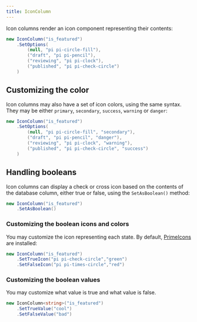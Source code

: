 ```yaml
---
title: IconColumn
---
```


Icon columns render an icon component representing their contents:

```csharp
new IconColumn("is_featured")
    .SetOptions(
        (null, "pi pi-circle-fill"),
        ("draft", "pi pi-pencil"),
        ("reviewing", "pi pi-clock"),
        ("published", "pi pi-check-circle")
    )
```

## Customizing the color

Icon columns may also have a set of icon colors, using the same syntax. They may be either `primary`, `secondary`, `success`, `warning` or `danger`:

```csharp
new IconColumn("is_featured")
    .SetOptions(
        (null, "pi pi-circle-fill", "secondary"),
        ("draft", "pi pi-pencil", "danger"),
        ("reviewing", "pi pi-clock", "warning"),
        ("published", "pi pi-check-circle", "success")
    )
```


## Handling booleans

Icon columns can display a check or cross icon based on the contents of the database column, either true or false, using the `SetAsBoolean()` method:

```csharp
new IconColumn("is_featured")
    .SetAsBoolean()
```

### Customizing the boolean icons and colors

You may customize the icon representing each state. By default, [PrimeIcons](https://primereact.org/icons/#list) are installed:

```csharp
new IconColumn("is_featured")
    .SetTrueIcon("pi pi-check-circle","green")
    .SetFalseIcon("pi pi-times-circle","red")
```


### Customizing the boolean values

You may customize what value is true and what value is false. 

```csharp
new IconColumn<string>("is_featured")
    .SetTrueValue("cool")
    .SetFalseValue("bad")
```